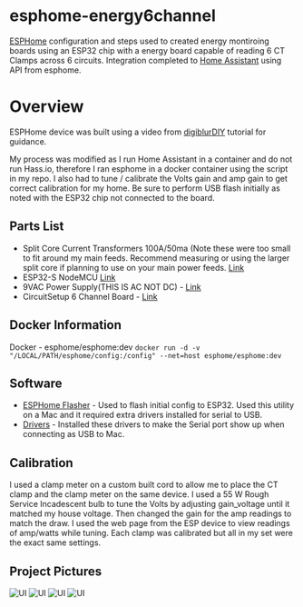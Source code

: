 # esphome-energy6channel
[ESPHome](https://esphome.io) configuration and steps used to created energy montiroing boards using an ESP32 chip with a energy board capable of reading 6 CT Clamps across 6 circuits.  Integration completed to [Home Assistant](https://home-assistant.io) using API from esphome.  

# Overview
ESPHome device was built using a video from [digiblurDIY](https://www.youtube.com/watch?v=BOgy6QbfeZk) tutorial for guidance.  

My process was modified as I run Home Assistant in a container and do not run Hass.io, therefore I ran esphome in a docker container using the script in my repo.  I also had to tune / calibrate the Volts gain and amp gain to get correct calibration for my home.  Be sure to perform USB flash initially as noted with the ESP32 chip not connected to the board.


## Parts List
- Split Core Current Transformers 100A/50ma (Note these were too small to fit around my main feeds.  Recommend measuring or using the larger split core if planning to use on your main power feeds. [Link](https://www.amazon.com/MIKIKI-SCT-013-000-Non-invasive-Current-Transformer/dp/B07C6TDDWM/ref=as_li_ss_tl)
- ESP32-S NodeMCU [Link](https://www.amazon.com/HiLetgo-ESP-WROOM-32-Development-Microcontroller-Integrated/dp/B0718T232Z/ref=as_li_ss_tl)
- 9VAC Power Supply(THIS IS AC NOT DC) - [Link](https://www.amazon.com/gp/product/B00B886CWS/ref=as_li_ss_tl)
- CircuitSetup 6 Channel Board - [Link](https://circuitsetup.us/index.php/product/expandable-6-channel-esp32-energy-meter/)

## Docker Information
Docker - esphome/esphome:dev
```docker run -d -v "/LOCAL/PATH/esphome/config:/config" --net=host esphome/esphome:dev```

## Software
- [ESPHome Flasher](https://github.com/esphome/esphome-flasher/releases) - Used to flash initial config to ESP32.  Used this utility on a Mac and it required extra drivers installed for serial to USB. 
- [Drivers](https://www.silabs.com/products/development-tools/software/usb-to-uart-bridge-vcp-drivers) - Installed these drivers to make the Serial port show up when connecting as USB to Mac.

## Calibration
I used a clamp meter on a custom built cord to allow me to place the CT clamp and the clamp meter on the same device.  I used a 55 W Rough Service Incadescent bulb to tune the Volts by adjusting gain_voltage until it matched my house voltage.  Then changed the gain for the amp readings to match the draw.  I used the web page from the ESP device to view readings of amp/watts while tuning.  Each clamp was calibrated but all in my set were the exact same settings. 

## Project Pictures
![UI](images/esphome-1.jpeg?raw=true "Parts")
![UI](images/esphome-2.jpeg?raw=true "Programmed")
![UI](images/esphome-3.jpeg?raw=true "Installed")
![UI](images/ha-1.png?raw=true "Home-Assistant")
